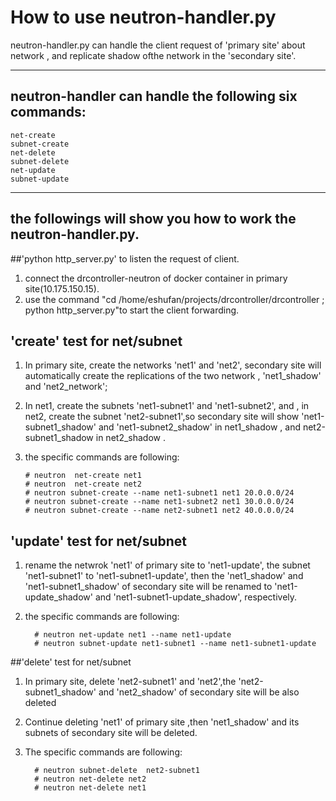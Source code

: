 How to use neutron-handler.py
===================


 neutron-handler.py can handle the client request of 'primary site' about network , and replicate shadow ofthe network in the 'secondary site'.

----------


neutron-handler can handle the following six commands:
-------------


    net-create
    subnet-create
    net-delete
    subnet-delete
    net-update
    subnet-update



----------


the followings will show you how to work the neutron-handler.py.
-------------------

##'python http_server.py' to listen the request of client.

  1. connect the  drcontroller-neutron of docker container in primary site(10.175.150.15).
  2. use the command "cd  /home/eshufan/projects/drcontroller/drcontroller ; python  http_server.py"to start the client forwarding.

## 'create' test for net/subnet

  1. In primary site, create the networks 'net1' and 'net2', secondary site  will automatically create the replications of  the two network , 'net1_shadow' and 'net2_network';
  2. In net1, create the subnets 'net1-subnet1' and 'net1-subnet2', and , in net2, create the subnet 'net2-subnet1',so secondary site will show 'net1-subnet1_shadow' and 'net1-subnet2_shadow' in net1_shadow , and net2-subnet1_shadow in  net2_shadow .
  3. the specific commands are following:
    
         # neutron  net-create net1
         # neutron  net-create net2 
         # neutron subnet-create --name net1-subnet1 net1 20.0.0.0/24
         # neutron subnet-create --name net1-subnet2 net1 30.0.0.0/24
         # neutron subnet-create --name net2-subnet1 net2 40.0.0.0/24
    
## 'update' test for net/subnet
 
1. rename the netwrok 'net1' of primary site  to 'net1-update',  the subnet 'net1-subnet1' to 'net1-subnet1-update', then the 'net1_shadow' and 'net1-subnet1_shadow' of secondary site will be renamed to 'net1-update_shadow' and 'net1-subnet1-update_shadow', respectively.
2. the specific commands are following:
    
         # neutron net-update net1 --name net1-update
         # neutron subnet-update net1-subnet1 --name net1-subnet1-update
     	

##'delete' test for net/subnet 

1. In primary site, delete 'net2-subnet1' and 'net2',the 'net2-subnet1_shadow' and 'net2_shadow' of secondary site will be also  deleted 
2. Continue deleting 'net1' of primary site ,then 'net1_shadow'  and its  subnets of secondary site will be deleted.
3. The specific commands are following:

         # neutron subnet-delete  net2-subnet1 
         # neutron net-delete net2
         # neutron net-delete net1
     
